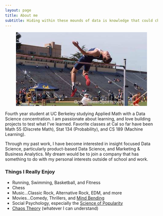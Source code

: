 ```yaml
---
layout: page
title: About me
subtitle: Hiding within these mounds of data is knowledge that could change the life of a patient, or change the world.
---
```


<div style="text-align:center" markdown="1">

![Alt Text](/imgs/high_jump.jpeg)

</div>

Fourth year student at UC Berkeley studying Applied Math with a Data Science concentration. I am passionate about learning, and love building projects to test what I've learned. Favorite classes at Cal so far have been Math 55 (Discrete Math), Stat 134 (Probability), and CS 189 (Machine Learning).  

Through my past work, I have become interested in insight focused Data Science, particularly product-based Data Science, and Marketing & Business Analytics. My dream would be to join a company that has something to do with my personal interests outside of school and work. 

### Things I Really Enjoy

- Running, Swimming, Basketball, and Fitness
- Chess
- Music...Classic Rock, Alternative Rock, EDM, and more
- Movies...Comedy, Thrillers, and [Mind Bending](https://en.wikipedia.org/wiki/The_Shawshank_Redemption)
- Social Psychology, especially the [Science of Popularity](https://www.cbsnews.com/videos/hit-makers-new-book-explores-how-things-become-popular/)
- [Chaos Theory](https://www.amazon.com/Chaos-Making-Science-James-Gleick/dp/0143113453) (whatever I can understand)

